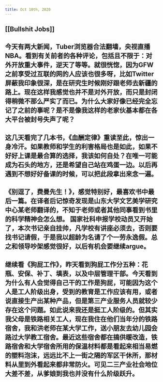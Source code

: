 ```yaml
---
title: Oct 10th, 2020
---
```


## [[Bullshit Jobs]]
## 今天有两大新闻，Tuber浏览器合法翻墙，央视直播NBA。看到有关前者的各种评论，包括且不限于：对外开放重大事件，逆天了等等。就很恍惚，因为GFW之前享受过互联的网的人应该也很多呀，比如Twitter屏蔽我印象很深，是在研究生时候刚好跟老师去新疆的路上。现在这样我感觉也并不是对外开放，而只是封闭得稍微不那么严实了而已。为什么大家好像已经完全忘记了之前的事呢？是不是像我这样的老家伙基本都在各大平台被封号失声了呢？
## 这几天看完了几本书，《血酬定律》重读至此，惊出一身冷汗。如果教师和学生的利害格局也是如此，如果不好好上课是最合算的选择，我该如何自处？在唯一可能成为石头的地方，还是希望自己站在鸡蛋一边。以后再遇到不想好好备课的时候，可以把此段拿出来念一遍。
## 《别逗了，费曼先生！》，感觉特别好，最喜欢书中最后一篇。在译者后记惊奇发现是山东大学文艺美学研究中心某老师翻译的，不知于老师或者其他同事看到书里的科学精神会怎么想。 国家社科申报学校动员又开始了，本次书记亲自挂帅，凡学校有讲座必须去，否则要找书记请假，于是我以超龄为名请了个一劳永逸假。总之和领导吵架感觉很好，以后有机会要继续argue。
## 继续看《狗屁工作》，昨天看到狗屁工作分五种：花瓶、安保、补丁、填表，以及中层管理干部。今天看到为什么有人会觉得自己干的工作是狗屁，可能因为这个人是工人阶级出身，受到的教育是工作应该有用，或者说直接生产出某种产品，但是第三产业服务人员就较少存在这个问题。如此说来我还是挺工人阶级的。但其实我父母是铁路相关工人，现在我住在他们当年分的铁路宿舍，我和洪老师在某大学工作，送小朋友去幼儿园会路过大学教工宿舍。最近这些宿舍都在搞供暖改造，铁路宿舍和大学宿舍所用的保温材料都是看起来相当易燃的塑料泡沫，远远比不上一街之隔的军区干休所，那材料从里到外看起来都非常防火。可见二三产业社会地位大差不差，从爹娘到我也并没有什么阶级跃升。
